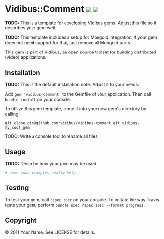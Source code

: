 # Vidibus::Comment [![](http://travis-ci.org/vidibus/vidibus-comment.png)](http://travis-ci.org/vidibus/vidibus-comment) [![](http://stillmaintained.com/vidibus/vidibus-comment.png)](http://stillmaintained.com/vidibus/vidibus-comment)

**TODO:** This is a template for developing Vidibus gems. Adjust this file so it describes your gem well.

**TODO:** This template includes a setup for Mongoid integration. If your gem does not need support for that, just remove all Mongoid parts.

This gem is part of [Vidibus](http://vidibus.org), an open source toolset for building distributed (video) applications.


## Installation

**TODO:** This is the default installation note. Adjust it to your needs:

Add `gem 'vidibus-comment'` to the Gemfile of your application. Then call `bundle install` on your console.

To utilize this gem template, clone it into your new gem's directory by calling:

```
git clone git@github.com:vidibus/vidibus-comment.git vidibus-my_cool_gem
```

TODO: Write a console tool to rename all files.


## Usage

**TODO:** Describe how your gem may be used.

```ruby
# some code examples really help
```

## Testing

To test your gem, call `rspec spec` on your console. 
To imitate the way Travis tests your gem, perform `bundle exec rspec spec --format progress`.


## Copyright

&copy; 2011 Your Name. See LICENSE for details.
